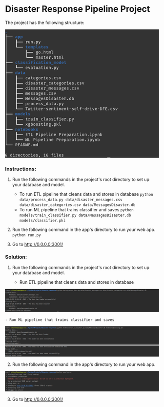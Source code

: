 # Disaster Response Pipeline Project

The project has the following structure:

<div style="text-align: center;">
<img src="screenshots/tree.png"  alt=""/>
</div>

### Instructions:
1. Run the following commands in the project's root directory to set up your database and model.

    - To run ETL pipeline that cleans data and stores in database
        `python data/process_data.py data/disaster_messages.csv data/disaster_categories.csv data/MessagesDisaster.db`
    - To run ML pipeline that trains classifier and saves
        `python models/train_classifier.py data/MessagesDisaster.db models/classifier.pkl`

2. Run the following command in the app's directory to run your web app.
    `python run.py`

3. Go to http://0.0.0.0:3001/


### Solution:

1. Run the following commands in the project's root directory to set up your database and model.

    - Run ETL pipeline that cleans data and stores in database
<div style="text-align: center;">
<img src="screenshots/paso_a.png"  alt=""/>
</div>

    - Run ML pipeline that trains classifier and saves
<div style="text-align: center;">
<img src="screenshots/paso_b.png"  alt=""/>
<img src="screenshots/paso_c.png"  alt=""/>
</div>

2. Run the following command in the app's directory to run your web app.

<div style="text-align: center;">
<img src="screenshots/paso_d.png"  alt=""/>
</div>

3. Go to http://0.0.0.0:3001/